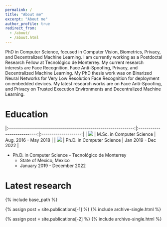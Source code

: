 ```yaml
---
permalink: /
title: "About me"
excerpt: "About me"
author_profile: true
redirect_from: 
  - /about/
  - /about.html
---
```


PhD in Computer Science, focused in Computer Vision, Biometrics, Privacy, and Decentralized Machine Learning. I am currently working as a Postdoctal Research Fellow at Tecnológico de Monterrey. My current research interests are Face Recognition, Face Anti-Spoofing, Privacy, and Decentralized Machine Learning. My PhD thesis work was on Binarized Neural Networks for Very Low Resolution Face Recognition for deployment on embedded devices. My latest research works are on Face Anti-Spoofing, and Privacy on Trusted Execution Environments and Decentralized Machine Learning.

Education
======

|:---------------------------------------------------------------:|:---------------------------:|:--------------------:|
| <img src="https://www.stevens.edu/favicon/mstile-150x150.png"> | M.Sc. in Computer Science   | Aug. 2016 - May 2018 |
| <img src="https://is5-ssl.mzstatic.com/image/thumb/Purple6/v4/57/fb/17/57fb1740-bcbf-b178-87bf-714cbb30ec68/source/256x256bb.jpg"> | Ph.D. in Computer Science | Jan 2019 - Dec 2022 |


- Ph.D. in Computer Science - Tecnológico de Monterrey
  - State of Mexico, Mexico
  - January 2019 - December 2022 

Latest research
======

{% include base_path %}

{% assign post = site.publications[-1] %}
{% include archive-single.html %}

{% assign post = site.publications[-2] %}
{% include archive-single.html %}

